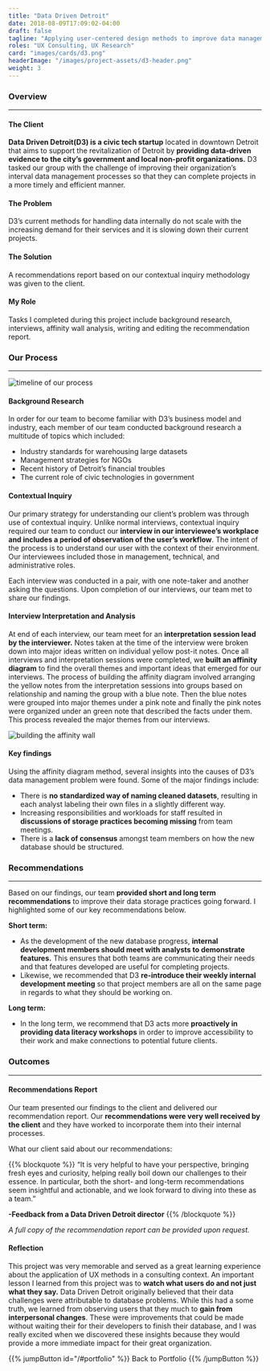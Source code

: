 ```yaml
---
title: "Data Driven Detroit"
date: 2018-08-09T17:09:02-04:00
draft: false
tagline: "Applying user-centered design methods to improve data management for a civic tech startup"
roles: "UX Consulting, UX Research"
card: "images/cards/d3.png"
headerImage: "/images/project-assets/d3-header.png"
weight: 3
---
```


### Overview
---
#### The Client

**Data Driven Detroit(D3) is a civic tech startup** located in downtown Detroit that aims to support the revitalization of Detroit by **providing data-driven evidence to the city’s government and local non-profit organizations.** D3 tasked our group with the challenge of improving their organization’s interval data management processes so that they can complete projects in a more timely and efficient manner.

#### The Problem
D3’s current methods for handling data internally do not scale with the increasing demand for their services and it is slowing down their current projects.

#### The Solution
A recommendations report based on our contextual inquiry methodology was given to the client.

#### My Role
Tasks I completed during this project include background research, interviews, affinity wall analysis, writing and editing the recommendation report.


### Our Process
---
![timeline of our process](/images/project-assets/d3-timeline.png)

#### Background Research
In order for our team to become familiar with D3’s business model and industry, each member of our team conducted background research a multitude of topics which included:

* Industry standards for warehousing large datasets
* Management strategies for NGOs
* Recent history of Detroit’s financial troubles
* The current role of civic technologies in government

#### Contextual Inquiry

Our primary strategy for understanding our client’s problem was through use of contextual inquiry. Unlike normal interviews, contextual inquiry required our team to conduct our **interview in our interviewee’s workplace and includes a period of observation of the user’s workflow**. The intent of the process is to understand our user with the context of their environment. Our interviewees included those in management, technical, and administrative roles.

Each interview was conducted in a pair, with one note-taker and another asking the questions. Upon completion of our interviews, our team met to share our findings.

#### Interview Interpretation and Analysis

At end of each interview, our team meet for an **interpretation session lead by the interviewer.** Notes taken at the time of the interview were broken down into major ideas written on individual yellow post-it notes. Once all interviews and interpretation sessions were completed, we **built an affinity diagram** to find the overall themes and important ideas that emerged for our interviews. The process of building the affinity diagram involved arranging the yellow notes from the interpretation sessions into groups based on relationship and naming the group with a blue note. Then the blue notes were grouped into major themes under a pink note and finally the pink notes were organized under an green note that described the facts under them. This process revealed the major themes from our interviews.

![building the affinity wall](/images/project-assets/d3-wallpics.png)

#### Key findings

Using the affinity diagram method, several insights into the causes of D3’s data management problem were found. Some of the major findings include:

* There is **no standardized way of naming cleaned datasets**, resulting in each analyst labeling their own files in a slightly different way.
* Increasing responsibilities and workloads for staff resulted in **discussions of storage practices becoming missing** from team meetings.
* There is a **lack of consensus** amongst team members on how the new database should be structured.


### Recommendations
---
Based on our findings, our team **provided short and long term recommendations** to improve their data storage practices going forward. I highlighted some of our key recommendations below.

**Short term:**

* As the development of the new database progress, **internal development members should meet with analysts to demonstrate features.** This ensures that both teams are communicating their needs and that features developed are useful for completing projects.
* Likewise, we recommended that D3 **re-introduce their weekly internal development meeting** so that project members are all on the same page in regards to what they should be working on.

**Long term:**

* In the long term, we recommend that D3 acts more **proactively in providing data literacy workshops** in order to improve accessibility to their work and make connections to potential future clients.


### Outcomes
---
#### Recommendations Report

Our team presented our findings to the client and delivered our recommendation report. Our **recommendations were very well received by the client** and they have worked to incorporate them into their internal processes.

What our client said about our recommendations:

{{% blockquote %}}
“It is very helpful to have your perspective, bringing fresh eyes and curiosity, helping really boil down our challenges to their essence. In particular, both the short- and long-term recommendations seem insightful and actionable, and we look forward to diving into these as a team.”

**-Feedback from a Data Driven Detroit director**
{{% /blockquote %}}

_A full copy of the recommendation report can be provided upon request._

#### Reflection

This project was very memorable and served as a great learning experience about the application of UX methods in a consulting context. An important lesson I learned from this project was to **watch what users do and not just what they say.** Data Driven Detroit originally believed that their data challenges were attributable to database problems. While this had a some truth, we learned from observing users that they much to **gain from interpersonal changes**. These were improvements that could be made without waiting their for their developers to finish their database, and I was really excited when we discovered these insights because they would provide a more immediate impact for their great organization.

{{% jumpButton id="/#portfolio" %}} Back to Portfolio {{% /jumpButton %}}
